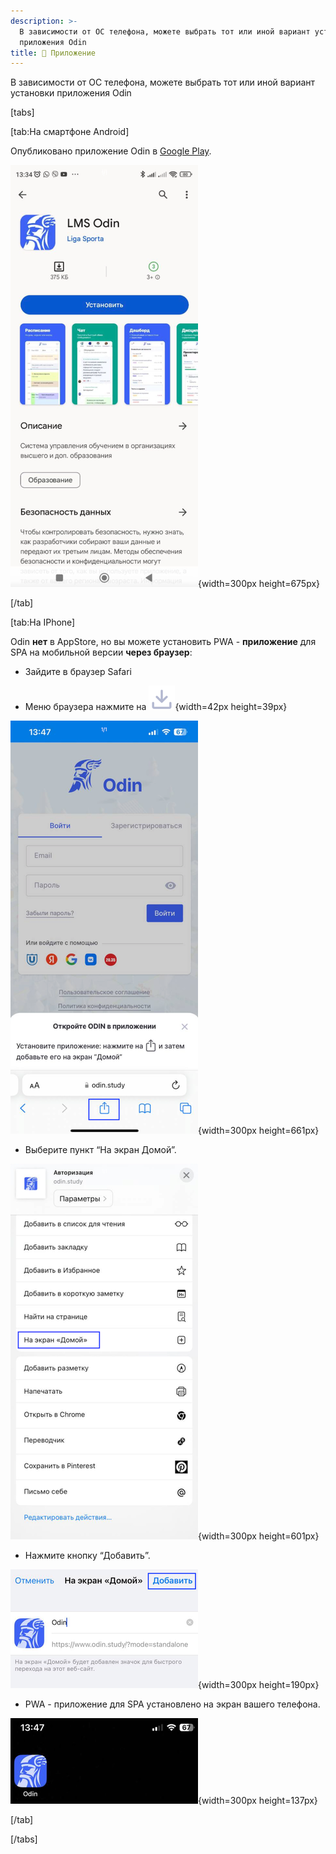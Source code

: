 ```yaml
---
description: >-
  В зависимости от ОС телефона, можете выбрать тот или иной вариант установки
  приложения Odin
title: 📱 Приложение
---
```


В зависимости от ОС телефона, можете выбрать тот или иной вариант установки приложения Odin

[tabs]

[tab:На смартфоне Android]

Опубликовано приложение Odin в [Google Play](https://play.google.com/store/apps/details?id=study.odin.www.twa).

![](./prilozhenie.png){width=300px height=675px}

[/tab]

[tab:На IPhone]

Odin **нет** в AppStore, но вы можете установить PWA - **приложение** для SPA на мобильной версии **через браузер**:

-  Зайдите в браузер Safari

-  Меню браузера нажмите на ![](./prilozhenie-2.png){width=42px height=39px}

![](./prilozhenie-3.png){width=300px height=661px}

-  Выберите пункт “На экран Домой”.

![](./prilozhenie-4.png){width=300px height=601px}

-  Нажмите кнопку “Добавить”.

![](./prilozhenie-5.png){width=300px height=190px}

-  PWA - приложение для SPA установлено на экран вашего телефона.

![](./prilozhenie-6.png){width=300px height=137px}



[/tab]

[/tabs]